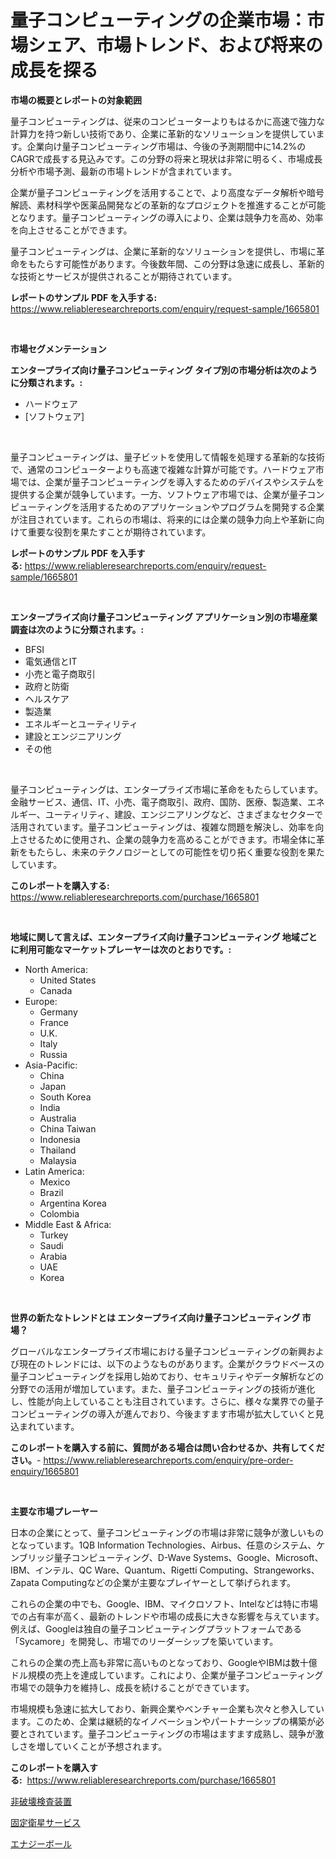 <p><h1>量子コンピューティングの企業市場：市場シェア、市場トレンド、および将来の成長を探る</h1></p><p><strong>市場の概要とレポートの対象範囲</strong></p>
<p><p>量子コンピューティングは、従来のコンピューターよりもはるかに高速で強力な計算力を持つ新しい技術であり、企業に革新的なソリューションを提供しています。企業向け量子コンピューティング市場は、今後の予測期間中に14.2%のCAGRで成長する見込みです。この分野の将来と現状は非常に明るく、市場成長分析や市場予測、最新の市場トレンドが含まれています。</p><p>企業が量子コンピューティングを活用することで、より高度なデータ解析や暗号解読、素材科学や医薬品開発などの革新的なプロジェクトを推進することが可能となります。量子コンピューティングの導入により、企業は競争力を高め、効率を向上させることができます。</p><p>量子コンピューティングは、企業に革新的なソリューションを提供し、市場に革命をもたらす可能性があります。今後数年間、この分野は急速に成長し、革新的な技術とサービスが提供されることが期待されています。</p></p>
<p><strong>レポートのサンプル PDF を入手する:</strong> <a href="https://www.reliableresearchreports.com/enquiry/request-sample/1665801">https://www.reliableresearchreports.com/enquiry/request-sample/1665801</a></p>
<p>&nbsp;</p>
<p><strong>市場セグメンテーション</strong></p>
<p><strong>エンタープライズ向け量子コンピューティング タイプ別の市場分析は次のように分類されます。:</strong></p>
<p><ul><li>ハードウェア</li><li>[ソフトウェア]</li></ul></p>
<p>&nbsp;</p>
<p><p>量子コンピューティングは、量子ビットを使用して情報を処理する革新的な技術で、通常のコンピューターよりも高速で複雑な計算が可能です。ハードウェア市場では、企業が量子コンピューティングを導入するためのデバイスやシステムを提供する企業が競争しています。一方、ソフトウェア市場では、企業が量子コンピューティングを活用するためのアプリケーションやプログラムを開発する企業が注目されています。これらの市場は、将来的には企業の競争力向上や革新に向けて重要な役割を果たすことが期待されています。</p></p>
<p><strong>レポートのサンプル PDF を入手する:</strong>&nbsp;<a href="https://www.reliableresearchreports.com/enquiry/request-sample/1665801">https://www.reliableresearchreports.com/enquiry/request-sample/1665801</a></p>
<p>&nbsp;</p>
<p><strong> エンタープライズ向け量子コンピューティング アプリケーション別の市場産業調査は次のように分類されます。:</strong></p>
<p><ul><li>BFSI</li><li>電気通信とIT</li><li>小売と電子商取引</li><li>政府と防衛</li><li>ヘルスケア</li><li>製造業</li><li>エネルギーとユーティリティ</li><li>建設とエンジニアリング</li><li>その他</li></ul></p>
<p>&nbsp;</p>
<p><p>量子コンピューティングは、エンタープライズ市場に革命をもたらしています。金融サービス、通信、IT、小売、電子商取引、政府、国防、医療、製造業、エネルギー、ユーティリティ、建設、エンジニアリングなど、さまざまなセクターで活用されています。量子コンピューティングは、複雑な問題を解決し、効率を向上させるために使用され、企業の競争力を高めることができます。市場全体に革新をもたらし、未来のテクノロジーとしての可能性を切り拓く重要な役割を果たしています。</p></p>
<p><strong>このレポートを購入する:</strong>&nbsp; <a href="https://www.reliableresearchreports.com/purchase/1665801">https://www.reliableresearchreports.com/purchase/1665801</a></p>
<p>&nbsp;</p>
<p><strong>地域に関して言えば、エンタープライズ向け量子コンピューティング 地域ごとに利用可能なマーケットプレーヤーは次のとおりです。:</strong></p>
<p><ul>
    <li>
        North America:
        <ul>
            <li>United States</li>
            <li>Canada</li>
        </ul>
    </li>
    <li>
        Europe:
        <ul>
            <li>Germany</li>
            <li>France</li>
            <li>U.K.</li>
            <li>Italy</li>
            <li>Russia</li>
        </ul>
    </li>
    <li>
        Asia-Pacific:
        <ul>
            <li>China</li>
            <li>Japan</li>
            <li>South Korea</li>
            <li>India</li>
            <li>Australia</li>
            <li>China Taiwan</li>
            <li>Indonesia</li>
            <li>Thailand</li>
            <li>Malaysia</li>
        </ul>
    </li>
    <li>
        Latin America:
        <ul>
            <li>Mexico</li>
            <li>Brazil</li>
            <li>Argentina Korea</li>
            <li>Colombia</li>
        </ul>
    </li>
    <li>
        Middle East & Africa:
        <ul>
            <li>Turkey</li>
            <li>Saudi</li>
            <li>Arabia</li>
            <li>UAE</li>
            <li>Korea</li>
        </ul>
    </li>
    </ul></p>
<p>&nbsp;</p>
<p><strong>世界の新たなトレンドとは エンタープライズ向け量子コンピューティング 市場？</strong></p>
<p><p>グローバルなエンタープライズ市場における量子コンピューティングの新興および現在のトレンドには、以下のようなものがあります。企業がクラウドベースの量子コンピューティングを採用し始めており、セキュリティやデータ解析などの分野での活用が増加しています。また、量子コンピューティングの技術が進化し、性能が向上していることも注目されています。さらに、様々な業界での量子コンピューティングの導入が進んでおり、今後ますます市場が拡大していくと見込まれています。</p></p>
<p><strong>このレポートを購入する前に、質問がある場合は問い合わせるか、共有してください。</strong>- <a href="https://www.reliableresearchreports.com/enquiry/pre-order-enquiry/1665801">https://www.reliableresearchreports.com/enquiry/pre-order-enquiry/1665801</a></p>
<p>&nbsp;</p>
<p><strong>主要な市場プレーヤー</strong></p>
<p><p>日本の企業にとって、量子コンピューティングの市場は非常に競争が激しいものとなっています。1QB Information Technologies、Airbus、任意のシステム、ケンブリッジ量子コンピューティング、D-Wave Systems、Google、Microsoft、IBM、インテル、QC Ware、Quantum、Rigetti Computing、Strangeworks、Zapata Computingなどの企業が主要なプレイヤーとして挙げられます。</p><p>これらの企業の中でも、Google、IBM、マイクロソフト、Intelなどは特に市場での占有率が高く、最新のトレンドや市場の成長に大きな影響を与えています。例えば、Googleは独自の量子コンピューティングプラットフォームである「Sycamore」を開発し、市場でのリーダーシップを築いています。</p><p>これらの企業の売上高も非常に高いものとなっており、GoogleやIBMは数十億ドル規模の売上を達成しています。これにより、企業が量子コンピューティング市場での競争力を維持し、成長を続けることができています。</p><p>市場規模も急速に拡大しており、新興企業やベンチャー企業も次々と参入しています。このため、企業は継続的なイノベーションやパートナーシップの構築が必要とされています。量子コンピューティングの市場はますます成熟し、競争が激しさを増していくことが予想されます。</p></p>
<p><strong>このレポートを購入する:</strong>&nbsp;&nbsp;<a href="https://www.reliableresearchreports.com/purchase/1665801">https://www.reliableresearchreports.com/purchase/1665801</a></p>
<p><p><a href="https://medium.com/@roberts65david/%E9%9D%9E%E7%A0%B4%E5%A3%8A%E6%A4%9C%E6%9F%BB%E8%A3%85%E7%BD%AE%E5%B8%82%E5%A0%B4%E8%A6%8F%E6%A8%A1-%E5%B8%82%E5%A0%B4%E5%8B%95%E5%90%91%E3%81%A8%E5%B8%82%E5%A0%B4%E4%BA%88%E6%B8%AC-2024%E5%B9%B4%E3%81%8B%E3%82%892031%E5%B9%B4-a30e143ecde5">非破壊検査装置</a></p><p><a href="https://medium.com/@lauriank/%E5%9B%BA%E5%AE%9A%E8%A1%9B%E6%98%9F%E3%82%B5%E3%83%BC%E3%83%93%E3%82%B9%E5%B8%82%E5%A0%B4%E8%AA%BF%E6%9F%BB%E3%83%AC%E3%83%9D%E3%83%BC%E3%83%88-%E3%81%9D%E3%81%AE%E6%AD%B4%E5%8F%B2%E3%81%A82031%E5%B9%B4%E3%81%BE%E3%81%A7%E3%81%AE2024%E5%B9%B4%E3%81%AE%E4%BA%88%E6%B8%AC-88e8b1632a5c">固定衛星サービス</a></p><p><a href="https://medium.com/@carolynsparkly/%E3%82%A8%E3%83%8D%E3%83%AB%E3%82%AE%E3%83%BC%E3%83%9C%E3%83%BC%E3%83%AB%E5%B8%82%E5%A0%B4%E3%81%AE%E6%B4%9E%E5%AF%9F-2024%E5%B9%B4%E3%81%8B%E3%82%892031%E5%B9%B4%E3%81%BE%E3%81%A7%E3%81%AE%E5%B8%82%E5%A0%B4%E5%8B%95%E5%90%91-%E6%88%90%E9%95%B7-%E4%BA%88%E6%B8%AC-4896857a1770">エナジーボール</a></p></p>